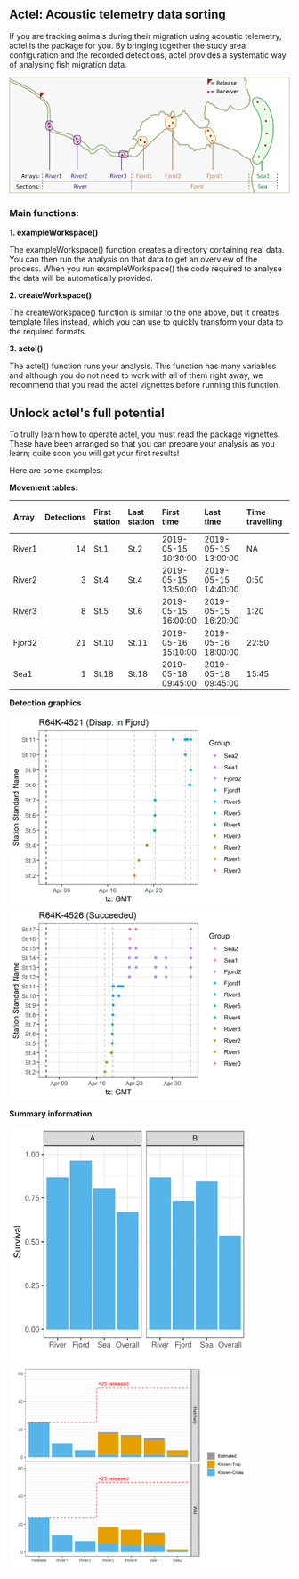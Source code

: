 ## Actel: Acoustic telemetry data sorting

If you are tracking animals during their migration using acoustic telemetry, actel is the package for you. 
By bringing together the study area configuration and the recorded detections, actel provides a systematic way of analysing fish migration data.

<img src="vignettes/study_area.png" alt="drawing" width="870"/>

### Main functions:

**1. exampleWorkspace()**

  The exampleWorkspace() function creates a directory containing real data. You can
  then run the analysis on that data to get an overview of the process. When you run
  exampleWorkspace() the code required to analyse the data will be automatically
  provided.
 
**2. createWorkspace()**

  The createWorkspace() function is similar to the one above, but it creates template 
  files instead, which you can use to quickly transform your data to the required formats.
 
**3. actel()**

  The actel() function runs your analysis. This function has many variables and
  although you do not need to work with all of them right away, we recommend
  that you read the actel vignettes before running this function.

## Unlock actel's full potential

To trully learn how to operate actel, you must read the package vignettes. These have been arranged so that you can
prepare your analysis as you learn; quite soon you will get your first results!

Here are some examples: 

**Movement tables:**

|Array  | Detections|First station |Last station |First time          |Last time           |Time travelling |Time on array |
|:------|----------:|:-------------|:------------|:-------------------|:-------------------|:---------------|:-------------|
|River1 |         14|St.1          |St.2         |2019-05-15 10:30:00 |2019-05-15 13:00:00 |NA              |3:30          |
|River2 |          3|St.4          |St.4         |2019-05-15 13:50:00 |2019-05-15 14:40:00 |0:50            |0:50          |
|River3 |          8|St.5          |St.6         |2019-05-15 16:00:00 |2019-05-15 16:20:00 |1:20            |0:20          |
|Fjord2 |         21|St.10         |St.11        |2019-05-16 15:10:00 |2019-05-16 18:00:00 |22:50           |2:50          |
|Sea1   |          1|St.18         |St.18        |2019-05-18 09:45:00 |2019-05-18 09:45:00 |15:45           |0:00          |

**Detection graphics**

<img src="vignettes/LaTeX_example_fish1.png" alt="drawing" width="430"/> <img src="vignettes/LaTeX_example_fish2.png" alt="drawing" width="430"/>

**Summary information**

<img src="vignettes/LaTeX_example_survival.svg" alt="drawing" width="430"/> <img src="vignettes/example_progression.png" alt="drawing" width="430"/>

